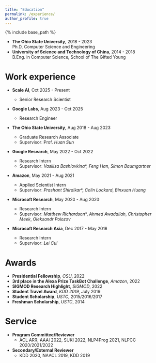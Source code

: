 ```yaml
---
title: "Education"
permalink: /experience/
author_profile: true
---
```


{% include base_path %}
* **The Ohio State University**, 2018 - 2023 <br>Ph.D, Computer Science and Engineering
* **University of Science and Technology of China**, 2014 - 2018<br>B.Eng. in Computer Science, School of The Gifted Young

Work experience
======
* **Scale AI**, Oct 2025 - Present
  * Senior Research Scientist

* **Google Labs**, Aug 2023 - Oct 2025
  * Research Engineer

* **The Ohio State University**, Aug 2018 - Aug 2023
  * Graduate Research Associate
  * Supervisor: Prof. *Huan Sun*

* **Google Research**, May 2022 - Oct 2022
  * Research Intern
  * Supervisor: *Vasilisa Bashlovkina*\*, *Feng Han*, *Simon Baumgartner*

* **Amazon**, May 2021 - Aug 2021
  * Applied Scientist Intern
  * Supervisor: *Prashant Shiralkar*\*, *Colin Lockard*, *Binxuan Huang*

* **Microsoft Research**, May 2020 - Aug 2020
  * Research Intern
  * Supervisor: *Matthew Richardson*\*, *Ahmed Awadallah*, *Christopher Meek*, *Oleksandr Polozov*

* **Microsoft Research Asia**, Dec 2017 - May 2018
  * Research Intern
  * Supervisor: *Lei Cui*

<!-- Publications
======
  <ul>{% for post in site.publications reversed %}
    {% include archive-single-pub-cv.html %}
  {% endfor %}</ul> -->

Awards
======
* **Presidential Fellowship**, *OSU*, 2022
* **3rd place in the Alexa Prize TaskBot Challenge**, *Amazon*, 2022
* **SIGMOD Research Highlight**, *SIGMOD*, 2022
* **Student Travel Award**, *KDD 2019*, July 2019
* **Student Scholarship**, *USTC*, 2015/2016/2017
* **Freshman Scholarship**, *USTC*, 2014

Service
======
* **Program Committee/Reviewer**
  * ACL ARR, AAAI 2022, SUKI 2022, NLP4Prog 2021, NLPCC 2020/2021/2022
* **Secondary/External Reviewer**
  * KDD 2020, NAACL 2019, KDD 2019
